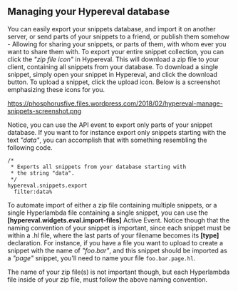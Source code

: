 ## Managing your Hypereval database

You can easily export your snippets database, and import it on another server, or send parts of your snippets
to a friend, or publish them somehow - Allowing for sharing your snippets, or parts of them, with whom ever you
want to share them with. To export your entire snippet collection, you can click the _"zip file icon"_ in Hypereval. This will download
a zip file to your client, containing all snippets from your database. To download a single snippet, simply
open your snippet in Hypereval, and click the download button. To upload a snippet, click the upload icon.
Below is a screenshot emphasizing these icons for you.

https://phosphorusfive.files.wordpress.com/2018/02/hypereval-manage-snippets-screenshot.png

Notice, you can use the API event to export only parts of your snippet database. If you want to for instance
export only snippets starting with the text _"data"_, you can accomplish that with something resembling the
following code.

```hyperlambda-snippet
/*
 * Exports all snippets from your database starting with
 * the string "data".
 */
hypereval.snippets.export
  filter:data%
```

To automate import of either a zip file containing multiple snippets, or a single Hyperlambda file containing
a single snippet, you can use the **[hypereval.widgets.eval.import-files]** Active Event. Notice though that the
naming convention of your snippet is important, since each snippet must be within a .hl file, where the last
parts of your filename becomes its **[type]** declaration. For instance, if you have a file you want to upload
to create a snippet with the name of _"foo.bar"_, and this snippet should be imported as a _"page"_ snippet,
you'll need to name your file `foo.bar.page.hl`.

The name of your zip file(s) is not important though, but each Hyperlambda file inside of your zip file, must
follow the above naming convention.
